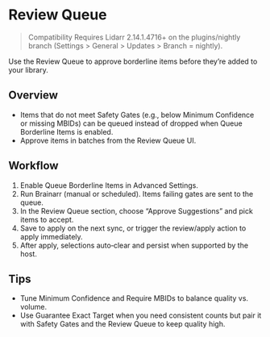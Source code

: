 # Review Queue

> Compatibility
> Requires Lidarr 2.14.1.4716+ on the plugins/nightly branch (Settings > General > Updates > Branch = nightly).

Use the Review Queue to approve borderline items before they’re added to your library.

## Overview

- Items that do not meet Safety Gates (e.g., below Minimum Confidence or missing MBIDs) can be queued instead of dropped when Queue Borderline Items is enabled.
- Approve items in batches from the Review Queue UI.

## Workflow

1. Enable Queue Borderline Items in Advanced Settings.
2. Run Brainarr (manual or scheduled). Items failing gates are sent to the queue.
3. In the Review Queue section, choose “Approve Suggestions” and pick items to accept.
4. Save to apply on the next sync, or trigger the review/apply action to apply immediately.
5. After apply, selections auto‑clear and persist when supported by the host.

## Tips

- Tune Minimum Confidence and Require MBIDs to balance quality vs. volume.
- Use Guarantee Exact Target when you need consistent counts but pair it with Safety Gates and the Review Queue to keep quality high.
